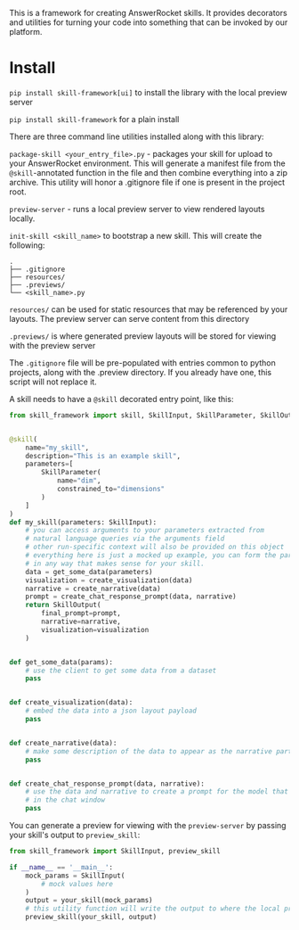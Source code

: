 This is a framework for creating AnswerRocket skills. It provides decorators
and utilities for turning your code into something that can be invoked by our platform.

# Install
`pip install skill-framework[ui]` to install the library with the local preview server

`pip install skill-framework` for a plain install

There are three command line utilities installed along with this library:

`package-skill <your_entry_file>.py` - packages your skill for upload to your AnswerRocket environment. This will generate a
manifest file from the `@skill`-annotated function in the file and then combine everything into a zip archive. This
utility will honor a .gitignore file if one is present in the project root.

`preview-server` - runs a local preview server to view rendered layouts locally.

`init-skill <skill_name>` to bootstrap a new skill. This will create the following:
```
.
├── .gitignore
├── resources/
├── .previews/
└── <skill_name>.py
```

`resources/` can be used for static resources that may be referenced by your layouts. The preview server can serve content
from this directory

`.previews/` is where generated preview layouts will be stored for viewing with the preview server

The `.gitignore` file will be pre-populated with entries common to python projects, along with the .preview directory.
If you already have one, this script will not replace it.

A skill needs to have a `@skill` decorated entry point, like this:

```python
from skill_framework import skill, SkillInput, SkillParameter, SkillOutput


@skill(
    name="my_skill",
    description="This is an example skill",
    parameters=[
        SkillParameter(
            name="dim",
            constrained_to="dimensions"
        )
    ]
)
def my_skill(parameters: SkillInput):
    # you can access arguments to your parameters extracted from
    # natural language queries via the arguments field
    # other run-specific context will also be provided on this object
    # everything here is just a mocked up example, you can form the parts of the response
    # in any way that makes sense for your skill.
    data = get_some_data(parameters)
    visualization = create_visualization(data)
    narrative = create_narrative(data)
    prompt = create_chat_response_prompt(data, narrative)
    return SkillOutput(
        final_prompt=prompt,
        narrative=narrative,
        visualization=visualization
    )


def get_some_data(params):
    # use the client to get some data from a dataset
    pass


def create_visualization(data):
    # embed the data into a json layout payload
    pass


def create_narrative(data):
    # make some description of the data to appear as the narrative part of the response
    pass


def create_chat_response_prompt(data, narrative):
    # use the data and narrative to create a prompt for the model that will generate the response
    # in the chat window
    pass
```

You can generate a preview for viewing with the `preview-server` by passing your skill's output to `preview_skill`:

```python
from skill_framework import SkillInput, preview_skill

if __name__ == '__main__':
    mock_params = SkillInput(
        # mock values here
    )
    output = your_skill(mock_params)
    # this utility function will write the output to where the local preview server expects it
    preview_skill(your_skill, output)
```
